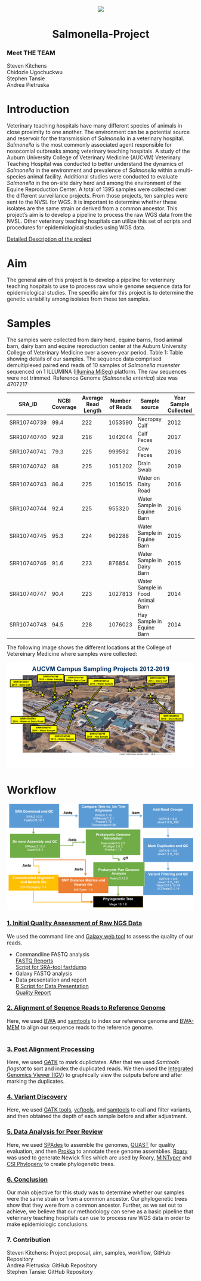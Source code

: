 <p align=center>
<img src="https://i.pinimg.com/originals/e4/d3/e2/e4d3e27b8738c7d3e9f650105b8bd851.jpg" width="350" />


<h1 align=center>Salmonella-Project</h>

### Meet THE TEAM
Steven Kitchens <br/>
Chidozie Ugochuckwu <br/>
Stephen Tansie <br/>
Andrea Pietruska <br/>

# Introduction

Veterinary teaching hospitals have many different species of animals in close proximity to one another. The environment can be a potential source and reservoir for the transmission of _Salmonella_ in a veterinary hospital. _Salmonella_ is the most commonly associated agent responsible for nosocomial outbreaks among veterinary teaching hospitals. A study of the Auburn University College of Veterinary Medicine (AUCVM) Veterinary Teaching Hospital was conducted to better understand the dynamics of _Salmonella_ in the environment and prevalence of _Salmonella_ within a multi-species animal facility. Additional studies were conducted to evaluate _Salmonella_ in the on-site dairy herd and among the environment of the Equine Reproduction Center. A total of 1395 samples were collected over the different surveillance projects. From those projects, ten samples were sent to the NVSL for WGS. It is important to determine whether these isolates are the same strain or derived from a common ancestor. This project’s aim is to develop a pipeline to process the raw WGS data from the NVSL. Other veterinary teaching hospitals can utilize this set of scripts and procedures for epidemiological studies using WGS data.

[Detailed Description of the project](https://github.com/AUBioInformatics22/Salmonella-Project/blob/main/project_proposal.md) </br>


# Aim

The general aim of this project is to develop a pipeline for veterinary teaching hospitals to use to process raw whole genome sequence data for epidemiological studies. The specific aim for this project is to determine the genetic variability among isolates from these ten samples.

# Samples
The samples were collected from dairy herd, equine barns, food animal barn, dairy barn and equine reproduction center at the Auburn University College of Veterinary Medicine over a seven-year period. 
Table 1: Table showing details of our samples. The sequence data comprised demultiplexed paired end reads of 10 samples of _Salmonella muenster_ sequenced on 1 ILLUMINA ([Illumina MiSeq](https://www.illumina.com/systems/sequencing-platforms/miseq.html)) platform. The raw sequences were not trimmed. Reference Genome (_Salmonella enterica_) size was 4707217


| SRA_ID    |NCBI Coverage|Average Read Length  |Number of Reads  |Sample source| Year Sample Collected |
|-----------| ------------|---------------------|-----------------|-------------|-----------------------|
|SRR10740739| 99.4        |  222                |   1053590       |Necropsy Calf|                   2012|     
|SRR10740740| 92.8        |  216                |   1042044       |Calf Feces   |                   2017|
|SRR10740741| 79.3        |  225                |   999592        |Cow Feces    |                   2016| 
|SRR10740742| 88          |  225                |   1051202       |Drain Swab   |                   2019|
|SRR10740743| 86.4        |  225                |   1015015       |Water on Dairy Road|             2016|
|SRR10740744| 92.4        |  225                |   955320        |Water Sample in Equine Barn|     2016|
|SRR10740745| 95.3        |  224                |   962288        |Water Sample in Equine Barn|     2015|
|SRR10740746| 91.6        |  223                |   876854        |Water Sample in Dairy Barn |     2015|
|SRR10740747| 90.4        |  223                |   1027813       |Water Sample in Food Animal Barn|2014|
|SRR10740748| 94.5        |  228                |   1076023       |Hay Sample in Equine Barn|      2014 |<p>&nbsp;</p>  

The following image shows the different locations at the College of Vetereinary Medicine where samples were collected:

<img src="https://github.com/AUBioInformatics22/Salmonella-Project/blob/main/Images/Sample%20Locations.png" />

# Workflow

<img src="https://github.com/AUBioInformatics22/Salmonella-Project/blob/main/Images/Workflow.png" />

### [1. Initial Quality Assessment of Raw NGS Data](https://github.com/AUBioInformatics22/Salmonella-Project/tree/main/1%20-%20Initial%20Quality%20Assessment%20of%20Raw%20NGS%20Data)<br/>
We used the command line and [Galaxy web tool](https://usegalaxy.org/) to assess the quality of our reads. <br/>
* Commandline FASTQ analysis <br/>
[FASTQ Reports](https://github.com/AUBioInformatics22/Salmonella-Project/tree/main/1%20-%20Initial%20Quality%20Assessment%20of%20Raw%20NGS%20Data/fastqc_reports) <br/>
[Script for SRA-tool fastdump](https://github.com/AUBioInformatics22/Salmonella-Project/blob/main/1%20-%20Initial%20Quality%20Assessment%20of%20Raw%20NGS%20Data/sra_fastqdump_fastqc.sh)
* Galaxy FASTQ analysis
* Data presentation and report <br/>
[R Script for Data Presentation](https://github.com/AUBioInformatics22/Salmonella-Project/blob/main/1%20-%20Initial%20Quality%20Assessment%20of%20Raw%20NGS%20Data/Report_1.R) <br/>
[Quality Report](https://github.com/AUBioInformatics22/Salmonella-Project/blob/main/1%20-%20Initial%20Quality%20Assessment%20of%20Raw%20NGS%20Data/Quality_Report.md)


### [2. Alignment of Seqence Reads to Reference Genome](https://github.com/AUBioInformatics22/Salmonella-Project/tree/main/2%20-%20Alignment%20of%20Sequence%20Reads%20to%20Referenc%20Genome)

Here, we used [BWA](https://gitlab.citius.usc.es/github/bigbwa) and [samtools](http://www.htslib.org) to index our reference genome and [BWA-MEM](http://bio-bwa.sourceforge.net/bwa.shtml) to align our sequence reads to the reference genome.<br/> 
<br/>

### [3. Post Alignment Processing](https://github.com/AUBioInformatics22/Salmonella-Project/tree/main/3%20-%20Post-alignment%20processing)<br/>
Here, we used [GATK](https://gatk.broadinstitute.org/hc/en-us) to mark duplictates. After that we used _Samtools flagstat_ to sort and index the duplicated reads. We then used the [Integrated Genomics Viewer (IGV](https://igv.org)) to graphically view the outputs before and after marking the duplicates.<br/>

### [4. Variant Discovery](https://github.com/AUBioInformatics22/Salmonella-Project/tree/main/4%20-%20Variant%20Discovery)<br/>
Here, we used [GATK tools](https://gatk.broadinstitute.org/hc/en-us), [vcftools](https://vcftools.github.io), and [samtools](http://www.htslib.org) to call and filter variants, and then obtained the depth of each sample before and after adjustment.<br/> 

### [5. Data Analysis for Peer Review](https://github.com/AUBioInformatics22/Salmonella-Project/tree/main/5%20-%20Data%20Analysis%20for%20Peer%20Review)<br/>
Here, we used [SPAdes](https://github.com/ablab/spades#sec1.2) to assemble the genomes, [QUAST](http://quast.sourceforge.net/quast.html) for quality evaluation, and then [Prokka](https://github.com/tseemann/prokka) to annotate these genome assemblies. [Roary](https://sanger-pathogens.github.io/Roary/) was used to generate Newick files which are used by Roary, [MINTyper]([MINTyper](https://cge.food.dtu.dk/services/MINTyper/)) and [CSI Phylogeny](https://cge.food.dtu.dk/services/CSIPhylogeny/) to create phylogenetic trees.<br/>

### [6. Conclusion](https://github.com/AUBioInformatics22/Salmonella-Project/tree/main/6%20-%20Conclusion)<br/>
Our main objective for this study was to determine whether our samples were the same strain or from a common ancestor. Our phylogenetic trees show that they were from a common ancestor. Further, as we set out to achieve, we believe that our methodology can serve as a basic pipeline that veterinary teaching hospitals can use to process raw WGS data in order to make epidemiologic conclusions.</br>

### 7. Contribution
Steven Kitchens: Project proposal, aim, samples, workflow, GitHub Repository </br>
Andrea Pietruska: GitHub Repository </br>
Stephen Tansie: GitHub Repository
